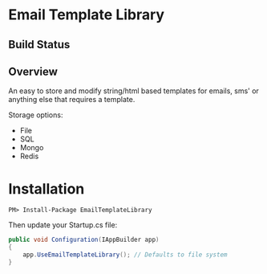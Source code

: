 # Email Template Library

## Build Status

## Overview
An easy to store and modify string/html based templates for emails, sms' or anything else that requires a template.

Storage options:
- File
- SQL
- Mongo
- Redis


# Installation

```
PM> Install-Package EmailTemplateLibrary
```
Then update your Startup.cs file:

```cs
public void Configuration(IAppBuilder app)
{
    app.UseEmailTemplateLibrary(); // Defaults to file system
}
```